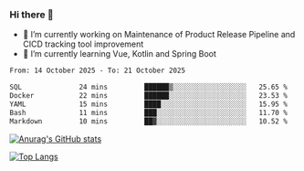 ### Hi there 👋

- 🔭 I’m currently working on Maintenance of Product Release Pipeline and CICD tracking tool improvement
- 🌱 I’m currently learning Vue, Kotlin and Spring Boot

<!--START_SECTION:waka-->

```txt
From: 14 October 2025 - To: 21 October 2025

SQL              24 mins         ██████▒░░░░░░░░░░░░░░░░░░   25.65 %
Docker           22 mins         ██████░░░░░░░░░░░░░░░░░░░   23.53 %
YAML             15 mins         ████░░░░░░░░░░░░░░░░░░░░░   15.95 %
Bash             11 mins         ███░░░░░░░░░░░░░░░░░░░░░░   11.70 %
Markdown         10 mins         ██▓░░░░░░░░░░░░░░░░░░░░░░   10.52 %
```

<!--END_SECTION:waka-->

[![Anurag's GitHub stats](https://github-readme-stats.vercel.app/api?username=yunhao981&show_icons=true&theme=solarized-dark)](https://github.com/anuraghazra/github-readme-stats)

[![Top Langs](https://github-readme-stats.vercel.app/api/top-langs/?username=yunhao981&theme=solarized-dark&layout=compact)](https://github.com/anuraghazra/github-readme-stats)

<!--
**yunhao981/yunhao981** is a ✨ _special_ ✨ repository because its `README.md` (this file) appears on your GitHub profile.

Here are some ideas to get you started:

- 🔭 I’m currently working on Maintenance of Release Pipeline and CICD tracking tool improvement
- 🌱 I’m currently learning Vue, Kotlin and Spring Boot
- 👯 I’m looking to collaborate on ...
- 🤔 I’m looking for help with ...
- 💬 Ask me about ...
- 📫 How to reach me: ...
- 😄 Pronouns: ...
- ⚡ Fun fact: ...
-->


